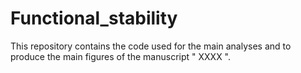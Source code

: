 # Functional_stability
This repository contains the code used for the main analyses and to produce the main figures of the manuscript " XXXX ".

